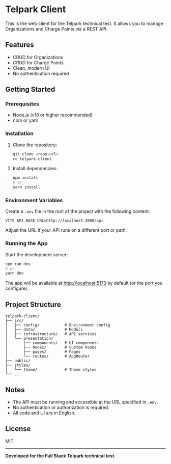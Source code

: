 # Telpark Client

This is the web client for the Telpark technical test. It allows you to manage Organizations and Charge Points via a REST API.

## Features

- CRUD for Organizations
- CRUD for Charge Points
- Clean, modern UI
- No authentication required

## Getting Started

### Prerequisites

- Node.js (v18 or higher recommended)
- npm or yarn

### Installation

1. Clone the repository:
   ```bash
   git clone <repo-url>
   cd telpark-client
   ```
2. Install dependencies:
   ```bash
   npm install
   # or
   yarn install
   ```

### Environment Variables

Create a `.env` file in the root of the project with the following content:

```
VITE_API_BASE_URL=http://localhost:3000/api
```

Adjust the URL if your API runs on a different port or path.

### Running the App

Start the development server:

```bash
npm run dev
# or
yarn dev
```

The app will be available at [http://localhost:5173](http://localhost:5173) by default (or the port you configure).

## Project Structure

```
telpark-client/
├── src/
│   ├── config/           # Environment config
│   ├── data/             # Models
│   ├── infrastructure/   # API services
│   └── presentation/
│       ├── components/   # UI components
│       ├── hooks/        # Custom hooks
│       ├── pages/        # Pages
│       └── routes/       # AppRouter
├── public/
├── styles/
│   └── theme/            # Theme styles
└── ...
```

## Notes

- The API must be running and accessible at the URL specified in `.env`.
- No authentication or authorization is required.
- All code and UI are in English.

## License

MIT

---

**Developed for the Full Stack Telpark technical test.**
